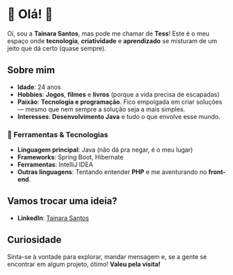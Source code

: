 # 🌟 Olá! 🌟

Oi, sou a **Tainara Santos**, mas pode me chamar de **Tess**! Este é o meu espaço onde **tecnologia**, **criatividade** e **aprendizado** se misturam de um jeito que dá certo (quase sempre).

## Sobre mim

- **Idade**: 24 anos
- **Hobbies**: **Jogos**, **filmes** e **livros** (porque a vida precisa de escapadas)
- **Paixão**: **Tecnologia e programação**. Fico empolgada em criar soluções — mesmo que nem sempre a solução seja a mais simples.
- **Interesses**: **Desenvolvimento Java** e tudo o que envolve esse mundo.

### 🔧 Ferramentas & Tecnologias

- **Linguagem principal**: Java (não dá pra negar, é o meu lugar)
- **Frameworks**: Spring Boot, Hibernate
- **Ferramentas**: IntelliJ IDEA
- **Outras linguagens**: Tentando entender **PHP** e me aventurando no **front-end**.

## Vamos trocar uma ideia?

- **LinkedIn**: [Tainara Santos](https://www.linkedin.com/in/tainara-santos)

## Curiosidade

Sinta-se à vontade para explorar, mandar mensagem e, se a gente se encontrar em algum projeto, ótimo! **Valeu pela visita!**
